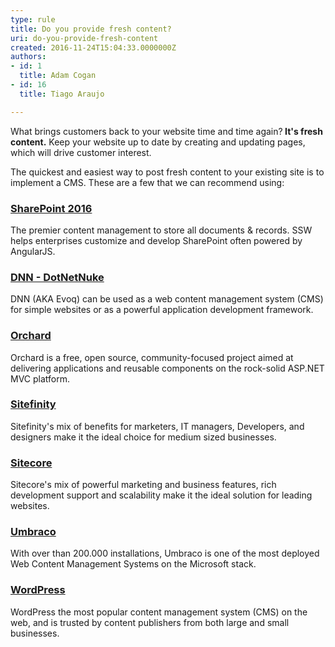 ```yaml
---
type: rule
title: Do you provide fresh content?
uri: do-you-provide-fresh-content
created: 2016-11-24T15:04:33.0000000Z
authors:
- id: 1
  title: Adam Cogan
- id: 16
  title: Tiago Araujo

---
```




<span class='intro'> What brings customers back to your website time and time again?<b>&#160;It's fresh content.</b> Keep your website up to date&#160;by creating and updating pages, which will drive customer interest. <br> </span>

<p>The&#160;quickest and easiest way to post fresh content to your existing site is to implement a CMS. These are a few that we can recommend using&#58;</p><h3> 
   <a href="https&#58;//www.ssw.com.au/ssw/Consulting/SharePoint.aspx">SharePoint 2016</a> <br></h3><p>The premier content management to store all documents &amp; records. SSW helps enterprises customize and develop SharePoint often powered by AngularJS.<br></p><h3> 
   <a href="https&#58;//www.ssw.com.au/ssw/Consulting/DNN-DotNetNuke.aspx">DNN - DotNetNuke</a></h3><p>DNN (AKA Evoq) can be used as a web content management system (CMS) for simple websites or as a powerful application development framework.<br></p><h3> 
   <a href="https&#58;//www.ssw.com.au/ssw/Consulting/Orchard.aspx">Orchard</a></h3><p>Orchard is a free, open source, community-focused project aimed at delivering applications and reusable components on the rock-solid ASP.NET MVC platform.<br></p><h3> 
   <a href="https&#58;//www.ssw.com.au/ssw/Consulting/Sitefinity.aspx">Sitefinity</a></h3><p>Sitefinity's mix of benefits for marketers, IT managers, Developers, and designers make it the ideal choice for medium sized businesses. <br></p><h3> 
   <a href="https&#58;//www.ssw.com.au/ssw/Consulting/Sitecore.aspx">Sitecore</a> <br></h3><p>Sitecore's mix of powerful marketing and business features, rich development support and scalability make it the ideal solution for leading websites. <br></p><h3> 
   <a href="https&#58;//www.ssw.com.au/ssw/Consulting/Umbraco.aspx">Umbraco</a></h3><p>With over than 200.000 installations, Umbraco is one of the most deployed Web Content Management Systems on the Microsoft stack. <br></p><h3> 
   <a href="https&#58;//www.ssw.com.au/ssw/Consulting/WordPress.aspx">WordPress</a><br></h3><p>WordPress the most popular content management system (CMS) on the web, and is trusted by content publishers from both large and small businesses. <br>
   <br></p>


